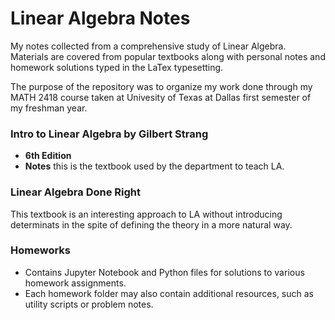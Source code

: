 # Linear Algebra Notes

My notes collected from a comprehensive study of Linear Algebra. Materials are covered from popular textbooks along with personal notes and homework solutions typed in the LaTex typesetting.

The purpose of the repository was to organize my work done through my MATH 2418 course taken at Univesity of Texas at Dallas first semester of my freshman year.

### Intro to Linear Algebra by Gilbert Strang
- **6th Edition**
- **Notes** this is the textbook used by the department to teach LA.

### Linear Algebra Done Right
This textbook is an interesting approach to LA without introducing determinats in the spite of defining the theory in a more natural way.

### Homeworks

- Contains Jupyter Notebook and Python files for solutions to various homework assignments.
- Each homework folder may also contain additional resources, such as utility scripts or problem notes.
